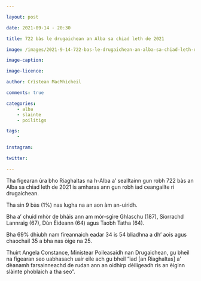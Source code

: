 ```yaml
---

layout: post

date: 2021-09-14 - 20:30

title: 722 bàs le drugaichean an Alba sa chiad leth de 2021

image: /images/2021-9-14-722-bas-le-drugaichean-an-alba-sa-chiad-leth-de-2021.jpg

image-caption:

image-licence:

author: Crìstean MacMhìcheil

comments: true

categories:
    - alba
    - slainte
    - poilitigs

tags:
    -

instagram:

twitter:

---
```


Tha figearan ùra bho Riaghaltas na h-Alba a’ sealltainn gun robh 722 bàs an Alba sa chiad leth de 2021 is amharas ann gun robh iad ceangailte ri drugaichean.

<!--more-->

Tha sin 9 bàs (1%) nas lugha na an aon àm an-uiridh.

Bha a’ chuid mhòr de bhàis ann am mòr-sgìre Ghlaschu (187), Siorrachd Lannraig (67), Dùn Èideann (64) agus Taobh Tatha (64).

Bha 69% dhiubh nam fireannaich eadar 34 is 54 bliadhna a dh’ aois agus chaochail 35 a bha nas òige na 25.

Thuirt Angela Constance, Ministear Poileasaidh nan Drugaichean, gu bheil na figearan seo uabhasach uair eile ach gu bheil “iad [an Riaghaltas] a' dèanamh farsainneachd de rudan ann an oidhirp dèiligeadh ris an èiginn slàinte phoblaich a tha seo”.
